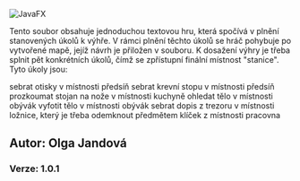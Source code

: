 ![JavaFX](https://img.shields.io/badge/javafx-%23FF0000.svg?style=for-the-badge&logo=javafx&logoColor=white)

Tento soubor obsahuje jednoduchou textovou hru, která spočívá v plnění stanovených úkolů k výhře.
V rámci plnění těchto úkolů se hráč pohybuje po vytvořené mapě, jejíž návrh je přiložen v souboru.
K dosažení výhry je třeba splnit pět konkrétních úkolů, čímž se zpřístupní finální místnost "stanice". 
Tyto úkoly jsou:

sebrat otisky v místnosti předsíň
sebrat krevní stopu v místnosti předsíň
prozkoumat stojan na nože v místnosti kuchyně
ohledat tělo v místnosti obývák
vyfotit tělo v místnosti obývák
sebrat dopis z  trezoru v místnosti ložnice, který je třeba odemknout předmětem klíček z místnosti pracovna

## Autor: Olga Jandová
### Verze: 1.0.1

